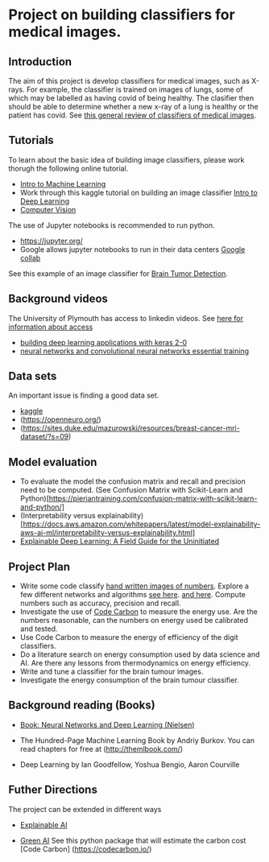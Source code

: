 # Project on building classifiers for medical images.

## Introduction

The aim of this project is develop classifiers for medical images,
such as X-rays. For example, the classifier is trained on images
of lungs, some of which may be labelled as having covid of being
healthy. The clasifier then should be able to determine whether a new x-ray
of a lung is healthy or the patient has covid. See
[this general review of classifiers of medical images](https://www.sciencedirect.com/science/article/pii/S093938891830120X).

## Tutorials

To learn about the basic idea of building image classifiers, please
work thorugh the following online tutorial.

* [Intro to Machine Learning](https://www.kaggle.com/learn/intro-to-machine-learning)
* Work through this kaggle tutorial on building an image classifier
  [Intro to Deep Learning](https://www.kaggle.com/learn/intro-to-deep-learning)
* [Computer Vision](https://www.kaggle.com/learn/computer-vision) 

The use of Jupyter notebooks is recommended to run python.

* https://jupyter.org/
* Google allows jupyter notebooks to run in their data centers [Google collab](https://colab.research.google.com/)


See this example of an image classifier for
[Brain Tumor Detection](https://www.kaggle.com/code/aniketkadam702030/brain-mri-inceptionv3/notebook).

##  Background videos

The University of Plymouth has access to linkedin videos.
See [here for information about access](https://www.plymouth.ac.uk/about-us/university-structure/service-areas/it-services/linkedin-learning)

* [building deep learning applications with keras 2-0](https://www.linkedin.com/learning/building-deep-learning-applications-with-keras-2-0/welcome?u=26140778
)
* [neural networks and convolutional neural networks essential training](https://www.linkedin.com/learning/neural-networks-and-convolutional-neural-networks-essential-training/welcome?u=26140778)

## Data sets

An important issue is finding a good data set.

* [kaggle](https://www.kaggle.com/)
* (https://openneuro.org/)
* (https://sites.duke.edu/mazurowski/resources/breast-cancer-mri-dataset/?s=09)

##  Model evaluation

* To evaluate the model the confusion matrix and recall and precision need to be computed. (See Confusion Matrix with Scikit-Learn and Python)[https://pieriantraining.com/confusion-matrix-with-scikit-learn-and-python/]
* (Interpretability versus explainability)[https://docs.aws.amazon.com/whitepapers/latest/model-explainability-aws-ai-ml/interpretability-versus-explainability.html]
* [Explainable Deep Learning: A Field Guide for the Uninitiated](https://arxiv.org/abs/2004.14545)

## Project Plan

* Write some code classify [hand written images of numbers](https://en.wikipedia.org/wiki/MNIST_database). Explore a few different networks and algorithms
[see here](https://keras.io/examples/vision/mnist_convnet/).
[and here](https://atmamani.github.io/projects/ml/mnist-digits-classification-using-logistic-regression-scikit-learn/).
Compute numbers
such as accuracy, precision and recall.
* Investigate the use of  [Code Carbon](https://codecarbon.io/) to measure the
energy use. Are the numbers reasonable, can the numbers on energy used
be calibrated and tested.
* Use Code Carbon to measure the energy of efficiency of the digit classifiers.
* Do a literature search on energy consumption used by data science and AI.
Are there any lessons from thermodynamics on energy efficiency.
* Write and tune a classifier for the brain tumour images.
* Investigate the energy consumption of the brain tumour classifier.

## Background reading (Books)

* [Book: Neural Networks and Deep Learning (Nielsen) ](https://eng.libretexts.org/Bookshelves/Computer_Science/Applied_Programming/Book%3A_Neural_Networks_and_Deep_Learning_(Nielsen))

* The Hundred-Page Machine Learning Book
by Andriy Burkov. You can read chapters for free at (http://themlbook.com/)

* Deep Learning by Ian Goodfellow, Yoshua Bengio, Aaron Courville

##  Futher Directions

The project can be extended in different ways

* [Explainable AI](https://www.ibm.com/topics/explainable-ai)

* [Green AI](https://hbr.org/2023/07/how-to-make-generative-ai-greener)
  See this python package that will estimate the carbon cost
  [Code Carbon] (https://codecarbon.io/)

